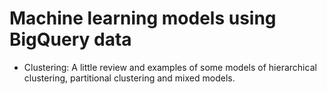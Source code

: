 # Machine learning models using BigQuery data

* Clustering: A little review and examples of some models of hierarchical clustering, partitional clustering and mixed models.
